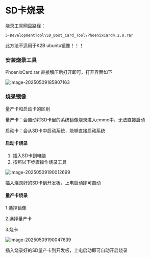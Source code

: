 # SD卡烧录

烧录工具网盘路径：

``` 
5-DevelopmentTool\SD_Boot_Card_Tool\PhoenixCard4.2.8.rar
```

此方法不适用于K2B ubuntu镜像！！！

### 安装烧录工具

PhoenixCard.rar 直接解压后打开即可，打开界面如下

![image-20250509185807163](http://tanzhtanzh.oss-cn-shenzhen.aliyuncs.com/img/image-20250509185807163.png)



### 烧录镜像

量产卡和启动卡的区别

量产卡：会自动将SD卡里的系统镜像烧录进入emmc中，无法直接启动

启动卡：会从SD卡中启动系统，能够直接启动系统

#### 启动卡烧录

1. 插入SD卡到电脑
2. 按照以下步骤操作烧录工具

![image-20250509190012699](http://tanzhtanzh.oss-cn-shenzhen.aliyuncs.com/img/image-20250509190012699.png)

插入烧录好的SD卡到开发板，上电启动即可自动

#### 量产卡烧录

1.选择镜像

2.选择量产卡

3.烧卡

![image-20250509190047639](http://tanzhtanzh.oss-cn-shenzhen.aliyuncs.com/img/image-20250509190047639.png)

插入烧录好的SD量产卡到开发板，上电启动即可自动开启烧录